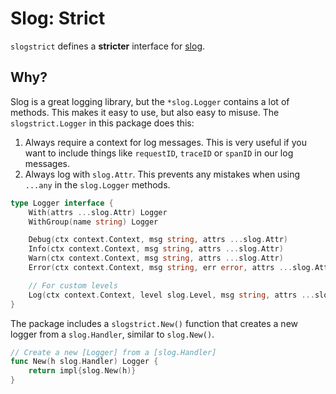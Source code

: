 # Slog: Strict

`slogstrict` defines a **stricter** interface for [slog](https://pkg.go.dev/log/slog).

## Why?

Slog is a great logging library, but the `*slog.Logger` contains a lot of methods. This makes it easy to use, but also easy to misuse. The `slogstrict.Logger` in this package does this:

1. Always require a context for log messages. This is very useful if you want to include things like `requestID`, `traceID` or `spanID` in our log messages.
2. Always log with `slog.Attr`. This prevents any mistakes when using `...any` in the `slog.Logger` methods.

```go
type Logger interface {
	With(attrs ...slog.Attr) Logger
	WithGroup(name string) Logger

	Debug(ctx context.Context, msg string, attrs ...slog.Attr)
	Info(ctx context.Context, msg string, attrs ...slog.Attr)
	Warn(ctx context.Context, msg string, attrs ...slog.Attr)
	Error(ctx context.Context, msg string, err error, attrs ...slog.Attr)

	// For custom levels
	Log(ctx context.Context, level slog.Level, msg string, attrs ...slog.Attr)
}
```

The package includes a `slogstrict.New()` function that creates a new logger from a `slog.Handler`, similar to `slog.New()`.

```go
// Create a new [Logger] from a [slog.Handler]
func New(h slog.Handler) Logger {
	return impl{slog.New(h)}
}
```
